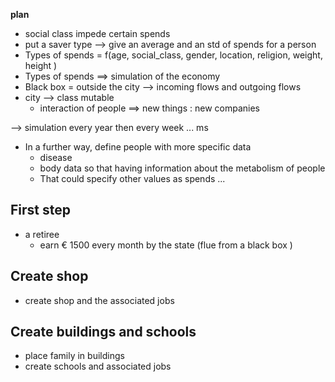 **plan**
- social class impede certain spends
- put a saver type --> give an average and an std of spends for a person
- Types of spends = f(age, social_class, gender, location, religion, weight, height )
- Types of spends ==> simulation of the economy
- Black box = outside the city --> incoming flows and outgoing flows
- city --> class mutable 
  - interaction of people ==> new things : new companies

--> simulation every year then every week ... ms



- In a further way, define people with more specific data 
  - disease
  - body data so that having information about the metabolism of people 
  - That could specify other values as spends ... 

## First step

- a retiree 
  - earn € 1500 every month by the state (flue from a black box )

## Create shop
- create shop and the associated jobs

## Create buildings and schools
- place family in buildings 
- create schools and associated jobs